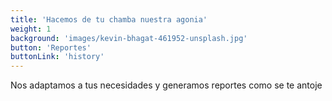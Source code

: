 ```yaml
---
title: 'Hacemos de tu chamba nuestra agonia'
weight: 1
background: 'images/kevin-bhagat-461952-unsplash.jpg'
button: 'Reportes'
buttonLink: 'history'
---
```


Nos adaptamos a tus necesidades y generamos reportes como se te antoje
